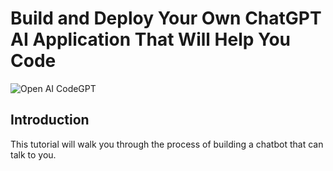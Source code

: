 # Build and Deploy Your Own ChatGPT AI Application That Will Help You Code
![Open AI CodeGPT](https://i.ibb.co/LS4DRhb/image-257.png)

## Introduction
This tutorial will walk you through the process of building a chatbot that can talk to you. 
